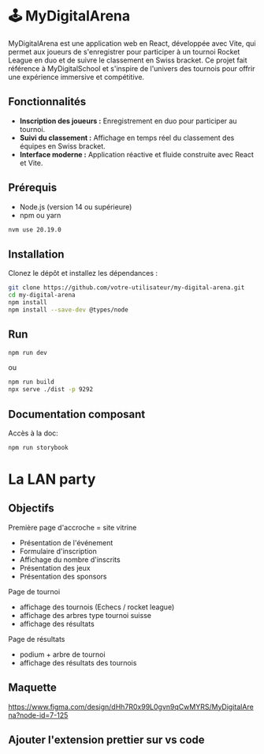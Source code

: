 # 🕹 MyDigitalArena

MyDigitalArena est une application web en React, développée avec Vite, qui permet aux joueurs de s'enregistrer pour participer à un tournoi Rocket League en duo et de suivre le classement en Swiss bracket. Ce projet fait référence à MyDigitalSchool et s'inspire de l'univers des tournois pour offrir une expérience immersive et compétitive.

## Fonctionnalités

- **Inscription des joueurs :** Enregistrement en duo pour participer au tournoi.
- **Suivi du classement :** Affichage en temps réel du classement des équipes en Swiss bracket.
- **Interface moderne :** Application réactive et fluide construite avec React et Vite.

## Prérequis

- Node.js (version 14 ou supérieure)
- npm ou yarn

```bash
nvm use 20.19.0
```

## Installation

Clonez le dépôt et installez les dépendances :

```bash
git clone https://github.com/votre-utilisateur/my-digital-arena.git
cd my-digital-arena
npm install
npm install --save-dev @types/node
```

## Run

```bash
npm run dev
```

ou

```bash
npm run build
npx serve ./dist -p 9292
```

## Documentation composant

Accès à la doc:

```bash
npm run storybook
```

# La LAN party

## Objectifs

Première page d'accroche = site vitrine

- Présentation de l'événement
- Formulaire d'inscription
- Affichage du nombre d'inscrits
- Présentation des jeux
- Présentation des sponsors

Page de tournoi

- affichage des tournois (Echecs / rocket league)
- affichage des arbres type tournoi suisse
- affichage des résultats

Page de résultats

- podium + arbre de tournoi
- affichage des résultats des tournois

## Maquette

https://www.figma.com/design/dHh7R0x99L0gvn9qCwMYRS/MyDigitalArena?node-id=7-125

## Ajouter l'extension prettier sur vs code
